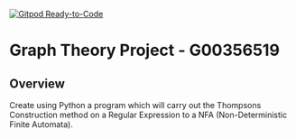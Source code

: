 [![Gitpod Ready-to-Code](https://img.shields.io/badge/Gitpod-Ready--to--Code-blue?logo=gitpod)](https://gitpod.io/#https://github.com/Moran98/graph-theory) 

# Graph Theory Project - G00356519

## Overview

Create using Python a program which will carry out the Thompsons Construction method on a Regular Expression to a NFA (Non-Deterministic Finite Automata). 